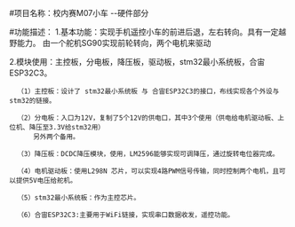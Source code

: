 
#项目名称：校内赛M07小车 --硬件部分

#功能描述：
  1.基本功能：实现手机遥控小车的前进后退，左右转向。具有一定越野能力。
             由一个舵机SG90实现前轮转向，两个电机来驱动

  2.模块使用：主控板，分电板，降压板，驱动板，stm32最小系统板，合宙ESP32C3。

      （1）主控板：设计了 stm32最小系统板 与 合宙ESP32C3的接口，布线实现各个外设与stm32的链接。

      （2）分电板：入口为12V，复制了5个12V的供电口，其中3个使用（供电给电机驱动板、上位机、降压至3.3V给stm32用）
          另外两个备用。

      （3）降压板：DCDC降压模块，使用，LM2596能够实现可调降压，通过旋转电位器完成。  

      （4）电机驱动板：使用L298N 芯片，可以实现4路PWM信号传输，同时控制两个电机，且可以提供5V电压给舵机。

      （5）stm32最小系统板：作为主控芯片。

      （6）合宙ESP32C3:主要用于WiFi链接，实现串口数据收发，遥控功能。
  

